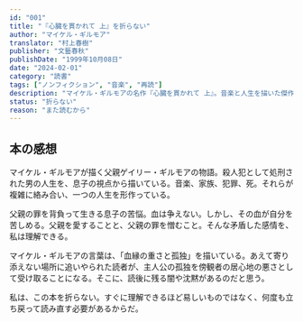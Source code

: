```yaml
---
id: "001"
title: "『心臓を貫かれて 上』を折らない"
author: "マイケル・ギルモア"
translator: "村上春樹"
publisher: "文藝春秋"
publishDate: "1999年10月08日"
date: "2024-02-01"
category: "読書"
tags: ["ノンフィクション", "音楽", "再読"]
description: "マイケル・ギルモアの名作『心臓を貫かれて 上』。音楽と人生を描いた傑作。"
status: "折らない"
reason: "また読むから"
---
```


## 本の感想

マイケル・ギルモアが描く父親ゲイリー・ギルモアの物語。殺人犯として処刑された男の人生を、息子の視点から描いている。音楽、家族、犯罪、死。それらが複雑に絡み合い、一つの人生を形作っている。

父親の罪を背負って生きる息子の苦悩。血は争えない。しかし、その血が自分を苦しめる。父親を愛することと、父親の罪を憎むこと。そんな矛盾した感情を、私は理解できる。

マイケル・ギルモアの言葉は、「血縁の重さと孤独」を描いている。あえて寄り添えない場所に追いやられた読者が、主人公の孤独を傍観者の居心地の悪さとして受け取ることになる。そこに、読後に残る闇や沈黙があるのだと思う。

私は、この本を折らない。すぐに理解できるほど易しいものではなく、何度も立ち戻って読み直す必要があるからだ。


